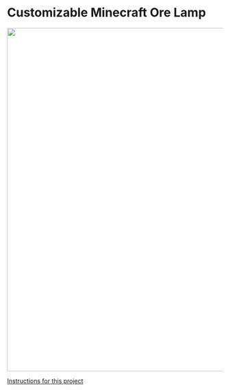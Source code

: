 # Customizable Minecraft Ore Lamp

<p align="center">
  <img width="800" src="media/customizable-minecraft-ore-lamp.gif">
</p>

[Instructions for this project](https://www.instructables.com/id/Minecraft-Ore-Lamp-Customizable-Size-and-Pixel-Den/)
